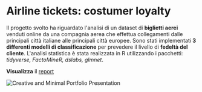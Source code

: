# Airline tickets: costumer loyalty

Il progetto svolto ha riguardato l'analisi di un dataset di **biglietti aerei** venduti online da una compagnia aerea che effettua collegamenti dalle principali città italiane alle principali città europee. Sono stati implementati **3 differenti modelli di classificazione** per prevedere il livello di **fedeltà del cliente**.
L'analisi statistica è stata realizzata in R utilizzando i pacchetti: *tidyverse, FactoMineR, dslabs, glmnet*.

**Visualizza** il [report](https://htmlpreview.github.io/?https://github.com/CariaStefano/Airline-tickets-customer-loyalty/blob/main/Report/Airline%20ticket_customers%20loyalty.html)

![Creative and Minimal Portfolio Presentation](https://github.com/CariaStefano/Airline-tickets-customer-loyalty/assets/79990918/777c5e88-f869-4a18-8bdb-727fc3e78dcc)

